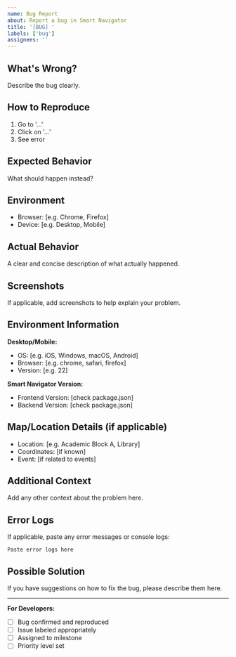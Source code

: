 ```yaml
---
name: Bug Report
about: Report a bug in Smart Navigator
title: '[BUG] '
labels: ['bug']
assignees: ''
---
```


## What's Wrong?
Describe the bug clearly.

## How to Reproduce
1. Go to '...'
2. Click on '...'
3. See error

## Expected Behavior
What should happen instead?

## Environment
- Browser: [e.g. Chrome, Firefox]
- Device: [e.g. Desktop, Mobile]

## Actual Behavior
A clear and concise description of what actually happened.

## Screenshots
If applicable, add screenshots to help explain your problem.

## Environment Information
**Desktop/Mobile:**
- OS: [e.g. iOS, Windows, macOS, Android]
- Browser: [e.g. chrome, safari, firefox]
- Version: [e.g. 22]

**Smart Navigator Version:**
- Frontend Version: [check package.json]
- Backend Version: [check package.json]

## Map/Location Details (if applicable)
- Location: [e.g. Academic Block A, Library]
- Coordinates: [if known]
- Event: [if related to events]

## Additional Context
Add any other context about the problem here.

## Error Logs
If applicable, paste any error messages or console logs:
```
Paste error logs here
```

## Possible Solution
If you have suggestions on how to fix the bug, please describe them here.

---
**For Developers:**
- [ ] Bug confirmed and reproduced
- [ ] Issue labeled appropriately
- [ ] Assigned to milestone
- [ ] Priority level set
